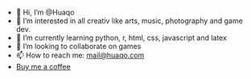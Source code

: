 - 👋 Hi, I’m @Huaqo
- 👀 I’m interested in all creativ like arts, music, photography and game dev.
- 🌱 I’m currently learning python, r, html, css, javascript and latex
- 💞️ I’m looking to collaborate on games
- 📫 How to reach me: mail@huaqo.com
- [Buy me a coffee](https://www.buymeacoffee.com/huaqo)

<!---
Huaqo/Huaqo is a ✨ special ✨ repository because its `README.md` (this file) appears on your GitHub profile.
You can click the Preview link to take a look at your changes.
--->
